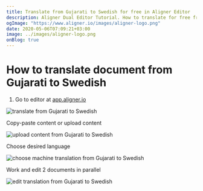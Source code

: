 ```yaml
---
title: Translate from Gujarati to Swedish for free in Aligner Editor
description: Aligner Dual Editor Tutorial. How to translate for free from Gujarati to Swedish. Aligner is multilingual document management platform. 
ogImage: "https://www.aligner.io/images/aligner-logo.png"
date: 2020-05-06T07:09:21+03:00
image: ../images/aligner-logo.png
onBlog: true
---
```


# How to translate document from Gujarati to Swedish

1. Go to editor at [app.aligner.io](https://app.aligner.io "Aligner App web page")

![translate from Gujarati to Swedish](../aligner-blank-editor.png "translate from Gujarati to Swedish")

Copy-paste content or upload content

![upload content from Gujarati to Swedish](../aligner-uploaded-document.png "upload content from Gujarati to Swedish")

Choose desired language

![choose machine translation from Gujarati to Swedish](../aligner-language-dropdown.png "choose machine translation from Gujarati to Swedish")

Work and edit 2 documents in parallel

![edit translation from Gujarati to Swedish](../aligner-double-sitded-editor.png "edit translation from Gujarati to Swedish")

